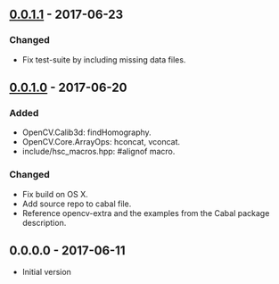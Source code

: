 ## [0.0.1.1] - 2017-06-23

### Changed

- Fix test-suite by including missing data files.


## [0.0.1.0] - 2017-06-20

### Added

- OpenCV.Calib3d: findHomography.
- OpenCV.Core.ArrayOps: hconcat, vconcat.
- include/hsc_macros.hpp: #alignof macro.

### Changed

- Fix build on OS X.
- Add source repo to cabal file.
- Reference opencv-extra and the examples from the Cabal package description.


## 0.0.0.0 - 2017-06-11

- Initial version


[0.0.1.1]: https://github.com/LumiGuide/haskell-opencv/compare/opencv-0.0.1.0...opencv-0.0.1.1
[0.0.1.0]: https://github.com/LumiGuide/haskell-opencv/compare/opencv-0.0.0.0...opencv-0.0.1.0
